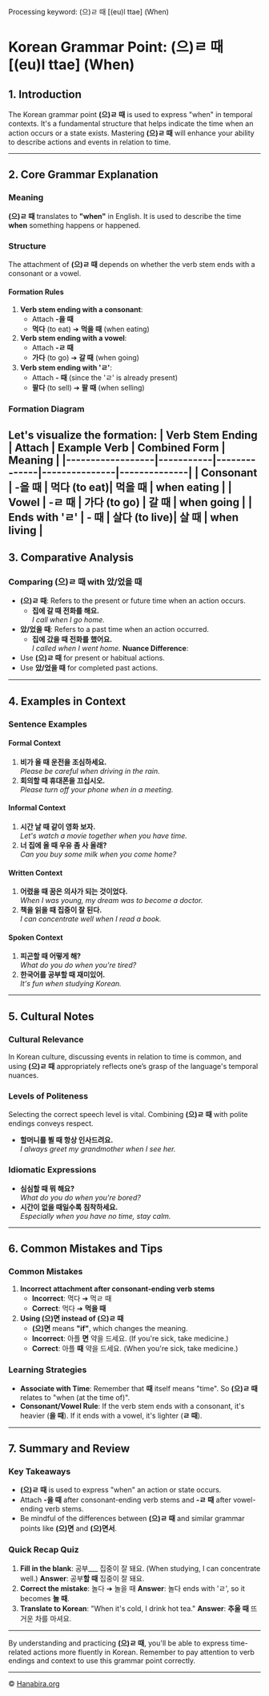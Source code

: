 Processing keyword: (으)ㄹ 때 [(eu)l ttae] (When)
# Korean Grammar Point: (으)ㄹ 때 [(eu)l ttae] (When)

## 1. Introduction
The Korean grammar point **(으)ㄹ 때** is used to express "when" in temporal contexts. It's a fundamental structure that helps indicate the time when an action occurs or a state exists. Mastering **(으)ㄹ 때** will enhance your ability to describe actions and events in relation to time.

---
## 2. Core Grammar Explanation
### Meaning
**(으)ㄹ 때** translates to **"when"** in English. It is used to describe the time **when** something happens or happened.
### Structure
The attachment of **(으)ㄹ 때** depends on whether the verb stem ends with a consonant or a vowel.
#### Formation Rules
1. **Verb stem ending with a consonant**:  
   - Attach **-을 때**  
   - **먹다** (to eat) ➔ **먹을 때** (when eating)
2. **Verb stem ending with a vowel**:  
   - Attach **-ㄹ 때**  
   - **가다** (to go) ➔ **갈 때** (when going)
3. **Verb stem ending with 'ㄹ'**:  
   - Attach **- 때** (since the 'ㄹ' is already present)  
   - **팔다** (to sell) ➔ **팔 때** (when selling)
### Formation Diagram
Let's visualize the formation:
| Verb Stem Ending | Attach    | Example Verb | Combined Form | Meaning      |
|------------------|-----------|--------------|---------------|--------------|
| Consonant        | -을 때    | 먹다 (to eat)| 먹을 때       | when eating  |
| Vowel            | -ㄹ 때    | 가다 (to go) | 갈 때         | when going   |
| Ends with 'ㄹ'   | - 때      | 살다 (to live)| 살 때        | when living  |
---
## 3. Comparative Analysis
### Comparing **(으)ㄹ 때** with **았/었을 때**
- **(으)ㄹ 때**: Refers to the present or future time when an action occurs.
  - **집에 갈 때 전화를 해요.**  
    *I call when I go home.*
- **았/었을 때**: Refers to a past time when an action occurred.
  - **집에 갔을 때 전화를 했어요.**  
    *I called when I went home.*
**Nuance Difference**:  
- Use **(으)ㄹ 때** for present or habitual actions.
- Use **았/었을 때** for completed past actions.
---
## 4. Examples in Context
### Sentence Examples
#### Formal Context
1. **비가 올 때 운전을 조심하세요.**  
   *Please be careful when driving in the rain.*
2. **회의할 때 휴대폰을 끄십시오.**  
   *Please turn off your phone when in a meeting.*
#### Informal Context
1. **시간 날 때 같이 영화 보자.**  
   *Let's watch a movie together when you have time.*
2. **너 집에 올 때 우유 좀 사 올래?**  
   *Can you buy some milk when you come home?*
#### Written Context
1. **어렸을 때 꿈은 의사가 되는 것이었다.**  
   *When I was young, my dream was to become a doctor.*
2. **책을 읽을 때 집중이 잘 된다.**  
   *I can concentrate well when I read a book.*
#### Spoken Context
1. **피곤할 때 어떻게 해?**  
   *What do you do when you're tired?*
2. **한국어를 공부할 때 재미있어.**  
   *It's fun when studying Korean.*
---
## 5. Cultural Notes
### Cultural Relevance
In Korean culture, discussing events in relation to time is common, and using **(으)ㄹ 때** appropriately reflects one’s grasp of the language's temporal nuances.
### Levels of Politeness
Selecting the correct speech level is vital. Combining **(으)ㄹ 때** with polite endings conveys respect.
- **할머니를 뵐 때 항상 인사드려요.**  
  *I always greet my grandmother when I see her.*
### Idiomatic Expressions
- **심심할 때 뭐 해요?**  
  *What do you do when you're bored?*
- **시간이 없을 때일수록 침착하세요.**  
  *Especially when you have no time, stay calm.*
---
## 6. Common Mistakes and Tips
### Common Mistakes
1. **Incorrect attachment after consonant-ending verb stems**
   - **Incorrect**: 먹다 ➔ 먹ㄹ 때  
   - **Correct**: 먹다 ➔ **먹을 때**
2. **Using (으)면 instead of (으)ㄹ 때**
   - **(으)면** means **"if"**, which changes the meaning.
   - **Incorrect**: 아플 **면** 약을 드세요. (If you're sick, take medicine.)
   - **Correct**: 아플 **때** 약을 드세요. (When you're sick, take medicine.)
### Learning Strategies
- **Associate with Time**: Remember that **때** itself means "time". So **(으)ㄹ 때** relates to "when (at the time of)".
- **Consonant/Vowel Rule**: If the verb stem ends with a consonant, it's heavier (**을 때**). If it ends with a vowel, it's lighter (**ㄹ 때**).
---
## 7. Summary and Review
### Key Takeaways
- **(으)ㄹ 때** is used to express "when" an action or state occurs.
- Attach **-을 때** after consonant-ending verb stems and **-ㄹ 때** after vowel-ending verb stems.
- Be mindful of the differences between **(으)ㄹ 때** and similar grammar points like **(으)면** and **(으)면서**.
### Quick Recap Quiz
1. **Fill in the blank**: 공부___ 집중이 잘 돼요. (When studying, I can concentrate well.)
   **Answer**: 공부**할 때** 집중이 잘 돼요.
2. **Correct the mistake**: 놀다 ➔ 놀을 때
   **Answer**: 놀다 ends with 'ㄹ', so it becomes **놀 때**.
3. **Translate to Korean**: "When it's cold, I drink hot tea."
   **Answer**: **추울 때** 뜨거운 차를 마셔요.
---
By understanding and practicing **(으)ㄹ 때**, you'll be able to express time-related actions more fluently in Korean. Remember to pay attention to verb endings and context to use this grammar point correctly.

---
© [Hanabira.org](https://hanabira.org)
